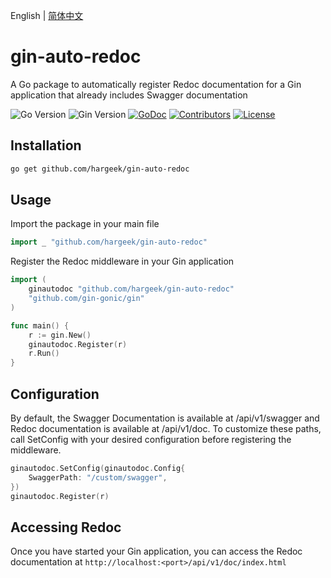 English | [简体中文](./README-cn.md) 

# gin-auto-redoc

A Go package to automatically register Redoc documentation for a Gin application that already includes Swagger documentation

![Go Version](https://img.shields.io/badge/Go-%3E%3D%201.22-%23007d9c)
![Gin Version](https://img.shields.io/badge/Gin-%3E%3D1.10-green)
[![GoDoc](https://godoc.org/github.com/hargeek/gin-auto-redoc?status.svg)](https://pkg.go.dev/github.com/hargeek/gin-auto-redoc)
[![Contributors](https://img.shields.io/github/contributors/hargeek/gin-auto-redoc)](https://github.com/hargeek/gin-auto-redoc/graphs/contributors)
[![License](https://img.shields.io/github/license/hargeek/gin-auto-redoc)](./LICENSE)

## Installation

```bash
go get github.com/hargeek/gin-auto-redoc
```

## Usage

Import the package in your main file

```go
import _ "github.com/hargeek/gin-auto-redoc"
```

Register the Redoc middleware in your Gin application

```go
import (
    ginautodoc "github.com/hargeek/gin-auto-redoc"
    "github.com/gin-gonic/gin"
)

func main() {
    r := gin.New()
    ginautodoc.Register(r)
    r.Run()
}
```

## Configuration

By default, the Swagger Documentation is available at /api/v1/swagger and Redoc documentation is available at /api/v1/doc. To customize these paths, call SetConfig with your desired configuration before registering the middleware.

```go
ginautodoc.SetConfig(ginautodoc.Config{
    SwaggerPath: "/custom/swagger",
})
ginautodoc.Register(r)
```

## Accessing Redoc

Once you have started your Gin application, you can access the Redoc documentation at `http://localhost:<port>/api/v1/doc/index.html`
